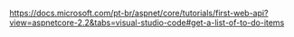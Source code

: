 https://docs.microsoft.com/pt-br/aspnet/core/tutorials/first-web-api?view=aspnetcore-2.2&tabs=visual-studio-code#get-a-list-of-to-do-items
